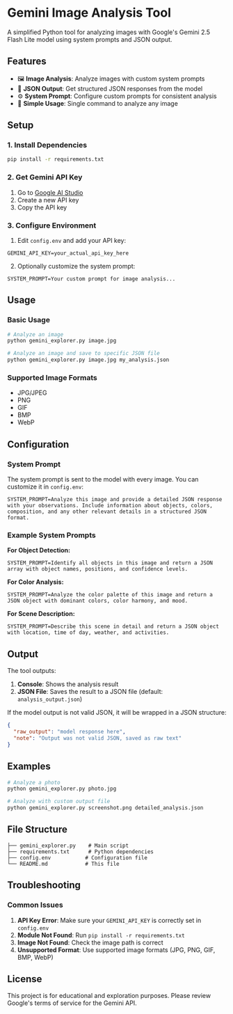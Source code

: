 # Gemini Image Analysis Tool

A simplified Python tool for analyzing images with Google's Gemini 2.5 Flash Lite model using system prompts and JSON output.

## Features

- 🖼️ **Image Analysis**: Analyze images with custom system prompts
- 📄 **JSON Output**: Get structured JSON responses from the model
- ⚙️ **System Prompt**: Configure custom prompts for consistent analysis
- 🔧 **Simple Usage**: Single command to analyze any image

## Setup

### 1. Install Dependencies

```bash
pip install -r requirements.txt
```

### 2. Get Gemini API Key

1. Go to [Google AI Studio](https://makersuite.google.com/app/apikey)
2. Create a new API key
3. Copy the API key

### 3. Configure Environment

1. Edit `config.env` and add your API key:
```env
GEMINI_API_KEY=your_actual_api_key_here
```

2. Optionally customize the system prompt:
```env
SYSTEM_PROMPT=Your custom prompt for image analysis...
```

## Usage

### Basic Usage

```bash
# Analyze an image
python gemini_explorer.py image.jpg

# Analyze an image and save to specific JSON file
python gemini_explorer.py image.jpg my_analysis.json
```

### Supported Image Formats

- JPG/JPEG
- PNG
- GIF
- BMP
- WebP

## Configuration

### System Prompt

The system prompt is sent to the model with every image. You can customize it in `config.env`:

```env
SYSTEM_PROMPT=Analyze this image and provide a detailed JSON response with your observations. Include information about objects, colors, composition, and any other relevant details in a structured JSON format.
```

### Example System Prompts

**For Object Detection:**
```env
SYSTEM_PROMPT=Identify all objects in this image and return a JSON array with object names, positions, and confidence levels.
```

**For Color Analysis:**
```env
SYSTEM_PROMPT=Analyze the color palette of this image and return a JSON object with dominant colors, color harmony, and mood.
```

**For Scene Description:**
```env
SYSTEM_PROMPT=Describe this scene in detail and return a JSON object with location, time of day, weather, and activities.
```

## Output

The tool outputs:
1. **Console**: Shows the analysis result
2. **JSON File**: Saves the result to a JSON file (default: `analysis_output.json`)

If the model output is not valid JSON, it will be wrapped in a JSON structure:
```json
{
  "raw_output": "model response here",
  "note": "Output was not valid JSON, saved as raw text"
}
```

## Examples

```bash
# Analyze a photo
python gemini_explorer.py photo.jpg

# Analyze with custom output file
python gemini_explorer.py screenshot.png detailed_analysis.json
```

## File Structure

```
├── gemini_explorer.py    # Main script
├── requirements.txt      # Python dependencies
├── config.env           # Configuration file
└── README.md            # This file
```

## Troubleshooting

### Common Issues

1. **API Key Error**: Make sure your `GEMINI_API_KEY` is correctly set in `config.env`
2. **Module Not Found**: Run `pip install -r requirements.txt`
3. **Image Not Found**: Check the image path is correct
4. **Unsupported Format**: Use supported image formats (JPG, PNG, GIF, BMP, WebP)

## License

This project is for educational and exploration purposes. Please review Google's terms of service for the Gemini API.